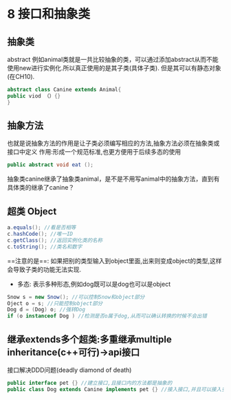 # 8 接口和抽象类
## 抽象类
abstract 例如animal类就是一共比较抽象的类，可以通过添加abstract从而不能使用new进行实例化.所以真正使用的是其子类(具体子类).
但是其可以有静态对象(在CH10).
~~~ java
abstract class Canine extends Animal{
public viod （）{}
}
~~~
## 抽象方法
也就是说抽象方法的作用是让子类必须编写相应的方法,抽象方法必须在抽象类或接口中定义
作用:形成一个规范标准,也更方便用于后续多态的使用
~~~ java
public abstract void eat ();
~~~
抽象类canine继承了抽象类animal，是不是不用写animal中的抽象方法，直到有具体类的继承了canine？
## 超类 Object
~~~ java
a.equals(); //看是否相等
c.hashCode(); //唯一ID
c.getClass(); //返回实例化类的名称
c.toString(); //类名和数字
~~~
==注意的是==: 如果把别的类型输入到object里面,出来则变成object的类型,这样会导致子类的功能无法实现.
- 多态: 表示多种形态,例如dog既可以是dog也可以是object
~~~ java
Snow s = new Snow(); //可以控制Snow和object部分
Oject o = s; //只能控制object部分
Dog d = (Dog) o; //强转Dog
if (o instanceof Dog ) //检测是否o属于dog,从而可以确认转换的时候不会出错
~~~
## 继承extends多个超类:多重继承multiple inheritance(c++可行)→api接口
接口解决DDD问题(deadly diamond of death)
~~~ java
public interface pet {} //建立接口,且接口内的方法都是抽象的
public class Dog extends Canine implements pet {} //接入接口,并且可以接入多个接口
~~~